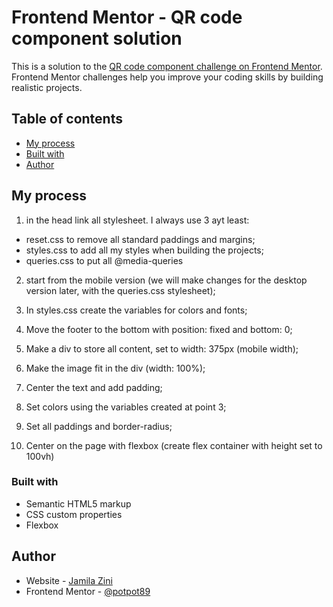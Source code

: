 # Frontend Mentor - QR code component solution

This is a solution to the [QR code component challenge on Frontend Mentor](https://www.frontendmentor.io/challenges/qr-code-component-iux_sIO_H). Frontend Mentor challenges help you improve your coding skills by building realistic projects.

## Table of contents

- [My process](#my-process)
- [Built with](#built-with)
- [Author](#author)

## My process

1. in the head link all stylesheet.
   I always use 3 ayt least:

- reset.css to remove all standard paddings and margins;
- styles.css to add all my styles when building the projects;
- queries.css to put all @media-queries

2. start from the mobile version (we will make changes for the desktop version later, with the queries.css stylesheet);

3. In styles.css create the variables for colors and fonts;

4. Move the footer to the bottom with position: fixed and bottom: 0;

5. Make a div to store all content, set to width: 375px (mobile width);

6. Make the image fit in the div (width: 100%);

7. Center the text and add padding;

8. Set colors using the variables created at point 3;

9. Set all paddings and border-radius;

10. Center on the page with flexbox (create flex container with height set to 100vh)

### Built with

- Semantic HTML5 markup
- CSS custom properties
- Flexbox

## Author

- Website - [Jamila Zini](https://github.com/potpot89)
- Frontend Mentor - [@potpot89](https://www.frontendmentor.io/profile/potpot89)
